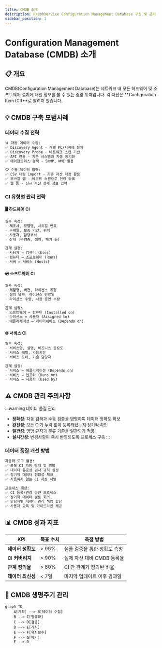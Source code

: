 ```yaml
---
title: CMDB 소개
description: Freshservice Configuration Management Database 구성 및 관리 가이드
sidebar_position: 1
---
```


# Configuration Management Database (CMDB) 소개

## 📋 개요

CMDB(Configuration Management Database)는 네트워크 내 모든 하드웨어 및 소프트웨어 설치에 대한 정보를 볼 수 있는 중앙 위치입니다. 각 자산은 **Configuration Item (CI)**로 알려져 있습니다.

## 💡 CMDB 구축 모범사례

### 데이터 수집 전략
```markdown
📊 자동 데이터 수집:
✅ Discovery Agent - 개별 PC/서버에 설치
✅ Discovery Probe - 네트워크 스캔 기반
✅ API 연동 - 기존 시스템과 자동 동기화
✅ 에이전트리스 검색 - SNMP, WMI 활용

📋 수동 데이터 입력:
✅ CSV 대량 import - 기존 자산 대장 활용
✅ 모바일 앱 - 바코드 스캔으로 현장 등록
✅ 웹 폼 - 신규 자산 상세 정보 입력
```

### CI 유형별 관리 전략

#### 🖥️ 하드웨어 CI
```markdown
필수 속성:
- 제조사, 모델명, 시리얼 번호
- 구매일, 보증 기간, 위치
- 사용자, 담당부서
- 상태 (운영중, 예약, 폐기 등)

관계 설정:
- 사용자 ↔ 컴퓨터 (Uses)
- 컴퓨터 ↔ 소프트웨어 (Runs)
- 서버 ↔ 서비스 (Hosts)
```

#### 💿 소프트웨어 CI
```markdown
필수 속성:
- 제품명, 버전, 라이선스 유형
- 설치 날짜, 라이선스 만료일
- 라이선스 수량, 사용 중인 수량

관계 설정:
- 소프트웨어 ↔ 컴퓨터 (Installed on)
- 라이선스 ↔ 사용자 (Assigned to)
- 애플리케이션 ↔ 데이터베이스 (Depends on)
```

#### 🌐 서비스 CI
```markdown
필수 속성:
- 서비스명, 설명, 비즈니스 중요도
- 서비스 레벨, 가용시간
- 서비스 오너, 기술 담당자

관계 설정:
- 서비스 ↔ 애플리케이션 (Depends on)
- 서비스 ↔ 인프라 (Runs on)
- 서비스 ↔ 사용자 (Used by)
```

## ⚠️ CMDB 관리 주의사항

:::warning 데이터 품질 관리
- **정확성**: 자동 검색과 수동 검증을 병행하여 데이터 정확도 확보
- **완전성**: 모든 CI가 누락 없이 등록되었는지 정기적 확인
- **일관성**: 명명 규칙과 분류 기준을 일관되게 적용
- **실시간성**: 변경사항이 즉시 반영되도록 프로세스 구축
:::

### 데이터 품질 개선 방법
```markdown
자동화 도구 활용:
✅ 중복 CI 자동 탐지 및 병합
✅ 데이터 유효성 검사 규칙 설정
✅ 정기적 데이터 정합성 체크
✅ 사용하지 않는 CI 자동 식별

프로세스 개선:
✅ CI 등록/변경 승인 프로세스
✅ 정기적 데이터 검토 회의
✅ 담당자별 데이터 관리 책임 할당
✅ 사용자 교육 및 가이드라인 제공
```

## 📊 CMDB 성과 지표

| KPI | 목표 수치 | 측정 방법 |
|-----|-----------|-----------|
| **데이터 정확도** | > 95% | 샘플 검증을 통한 정확도 측정 |
| **CI 커버리지** | > 90% | 실제 자산 대비 CMDB 등록율 |
| **관계 정의율** | > 80% | CI 간 관계가 정의된 비율 |
| **데이터 최신성** | < 7일 | 마지막 업데이트 이후 경과일 |

## 🔄 CMDB 생명주기 관리

```mermaid
graph TD
    A[계획] --> B[데이터 수집]
    B --> C[정규화]
    C --> D[검증]
    D --> E[게시]
    E --> F[유지보수]
    F --> G[폐기]
    F --> D
```
